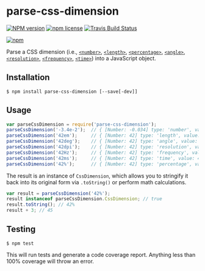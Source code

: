 # parse-css-dimension

[![NPM version](http://img.shields.io/npm/v/parse-css-dimension.svg?style=flat)](https://www.npmjs.org/package/parse-css-dimension)
[![npm license](http://img.shields.io/npm/l/parse-css-dimension.svg?style=flat-square)](https://www.npmjs.org/package/parse-css-dimension)
[![Travis Build Status](https://img.shields.io/travis/jedmao/parse-css-dimension.svg?label=unix)](https://travis-ci.org/jedmao/parse-css-dimension)

[![npm](https://nodei.co/npm/parse-css-dimension.svg?downloads=true)](https://nodei.co/npm/parse-css-dimension/)

Parse a CSS dimension (i.e., [`<number>`](https://developer.mozilla.org/en-US/docs/Web/CSS/number), [`<length>`](https://developer.mozilla.org/en-US/docs/Web/CSS/length), [`<percentage>`](https://developer.mozilla.org/en-US/docs/Web/CSS/percentage), [`<angle>`](https://developer.mozilla.org/en-US/docs/Web/CSS/angle), [`<resolution>`](https://developer.mozilla.org/en-US/docs/Web/CSS/resolution), [`<frequency>`](https://developer.mozilla.org/en-US/docs/Web/CSS/frequency), [`<time>`](https://developer.mozilla.org/en-US/docs/Web/CSS/time)) into a JavaScript object.

## Installation

```
$ npm install parse-css-dimension [--save[-dev]]
```

## Usage

```js
var parseCssDimension = require('parse-css-dimension');
parseCssDimension('-3.4e-2');  // { [Number: -0.034] type: 'number', value: -0.034 }
parseCssDimension('42em');     // { [Number: 42] type: 'length', value: 42, unit: 'em' }
parseCssDimension('42deg');    // { [Number: 42] type: 'angle', value: 42, unit: 'deg' }
parseCssDimension('42dpi');    // { [Number: 42] type: 'resolution', value: 42, unit: 'dpi' }
parseCssDimension('42Hz');     // { [Number: 42] type: 'frequency', value: 42, unit: 'Hz' }
parseCssDimension('42ms');     // { [Number: 42] type: 'time', value: 42, unit: 'ms' }
parseCssDimension('42%');      // { [Number: 42] type: 'percentage', value: 42 }
```

The result is an instance of `CssDimension`, which allows you to stringify it
back into its original form via `.toString()` or perform math calculations.

```js
var result = parseCssDimension('42%');
result instanceof parseCssDimension.CssDimension; // true
result.toString(); // 42%
result + 3; // 45
```

## Testing

```
$ npm test
```

This will run tests and generate a code coverage report. Anything less than 100% coverage will throw an error.
